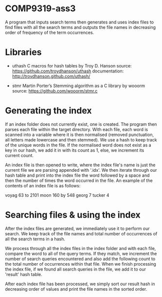 # COMP9319-ass3
A program that inputs search terms then generates and uses index files to find files with all the search terms and outputs the file names in decreasing order of frequency of the term occurrences.

# Libraries
- uthash
C macros for hash tables by Troy D. Hanson
source: https://github.com/troydhanson/uthash
documentation: http://troydhanson.github.com/uthash/

- stmr
Martin Porter’s Stemming algorithm as a C library by wooorm
source: https://github.com/wooorm/stmr.c

# Generating the index
If an index folder does not currently exist, one is created. The program then parses each file within the target directory. With each file, each word is scanned into a variable where it is then normalised (removed punctuation, all letters made lowercase and then stemmed). We use a hash to keep track of the unique words in the file. If the normalised word does not exist as a key in our hash, we add it in with its count as 1, else, we increment its current count.

An index file is then opened to write, where the index file's name is just the current file we are parsing appended with '.idx'. We then iterate through our hash table and print into the index file the word followed by a space and then the number of times the word occurred in the file. An example of the contents of an index file is as follows:

voyag 63
to 2101
moon 160
by 548
georg 7
tucker 4

# Searching files & using the index
After the index files are generated, we immediately use it to perform our search. We keep track of the file names and total number of occurrences of all the search terms in a hash.

We process through all the index files in the index folder and with each file, compare the word to all of the query terms. If they match, we increment the number of search queries encountered and also add the following count to the total number of occurrences within that file. When we finish processing the index file, if we found all search queries in the file, we add it to our 'result' hash table.

After each index file has been processed, we simply sort our result hash in decreasing order of values and print the file names in the sorted order.

